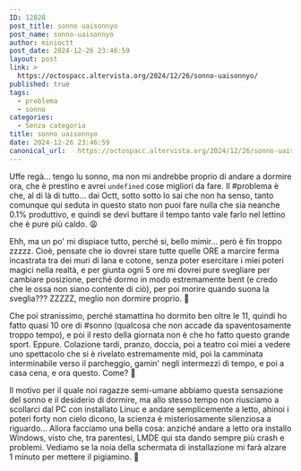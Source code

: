 ```yaml
---
ID: 12828
post_title: sonno uaisonnyo
post_name: sonno-uaisonnyo
author: minioctt
post_date: 2024-12-26 23:46:59
layout: post
link: >
  https://octospacc.altervista.org/2024/12/26/sonno-uaisonnyo/
published: true
tags:
  - problema
  - sonno
categories:
  - Senza categoria
title: sonno uaisonnyo
date: 2024-12-26 23:46:59
canonical_url:   https://octospacc.altervista.org/2024/12/26/sonno-uaisonnyo/
---
```

<!-- wp:paragraph -->
<p>Uffe regà... tengo lu sonno, ma non mi andrebbe proprio di andare a dormire ora, che è prestino e avrei <code>undefined</code> cose migliori da fare. Il #problema è che, al di là di tutto... dai Octt, sotto sotto lo sai che non ha senso, tanto comunque qui seduta in questo stato non puoi fare nulla che sia neanche 0.1% produttivo, e quindi se devi buttare il tempo tanto vale farlo nel lettino che è pure più caldo. 😩</p>
<!-- /wp:paragraph -->

<!-- wp:paragraph -->
<p>Ehh, ma un po' mi dispiace tutto, perché si, bello mimir... però è fin troppo zzzzz. Cioè, pensate che io dovrei stare tutte quelle ORE a marcire ferma incastrata tra dei muri di lana e cotone, senza poter esercitare i miei poteri magici nella realtà, e per giunta ogni 5 ore mi dovrei pure svegliare per cambiare posizione, perché dormo in modo estremamente bent (e credo che le ossa non siano contente di ciò), per poi morire quando suona la sveglia??? ZZZZZ, meglio non dormire proprio. 👿</p>
<!-- /wp:paragraph -->

<!-- wp:paragraph -->
<p>Che poi stranissimo, perché stamattina ho dormito ben oltre le 11, quindi ho fatto quasi 10 ore di #sonno (qualcosa che non accade da spaventosamente troppo tempo), e poi il resto della giornata non è che ho fatto questo grande sport. Eppure. Colazione tardi, pranzo, doccia, poi a teatro coi miei a vedere uno spettacolo che si è rivelato estremamente mid, poi la camminata interminabile verso il parcheggio, gamin' negli intermezzi di tempo, e poi a casa cena, e ora questo. Come? 🤨</p>
<!-- /wp:paragraph -->

<!-- wp:paragraph -->
<p>Il motivo per il quale noi ragazze semi-umane abbiamo questa sensazione del sonno e il desiderio di dormire, ma allo stesso tempo non riusciamo a scollarci dal PC con installato Linuc e andare semplicemente a letto, ahinoi i poteri forty non cielo dicono, la scienza è misteriosamente silenziosa a riguardo... Allora facciamo una bella cosa: anziché andare a letto ora installo Windows, visto che, tra parentesi, LMDE qui sta dando sempre più crash e problemi. Vediamo se la noia della schermata di installazione mi farà alzare 1 minuto per mettere il pigiamino. 🧨</p>
<!-- /wp:paragraph -->